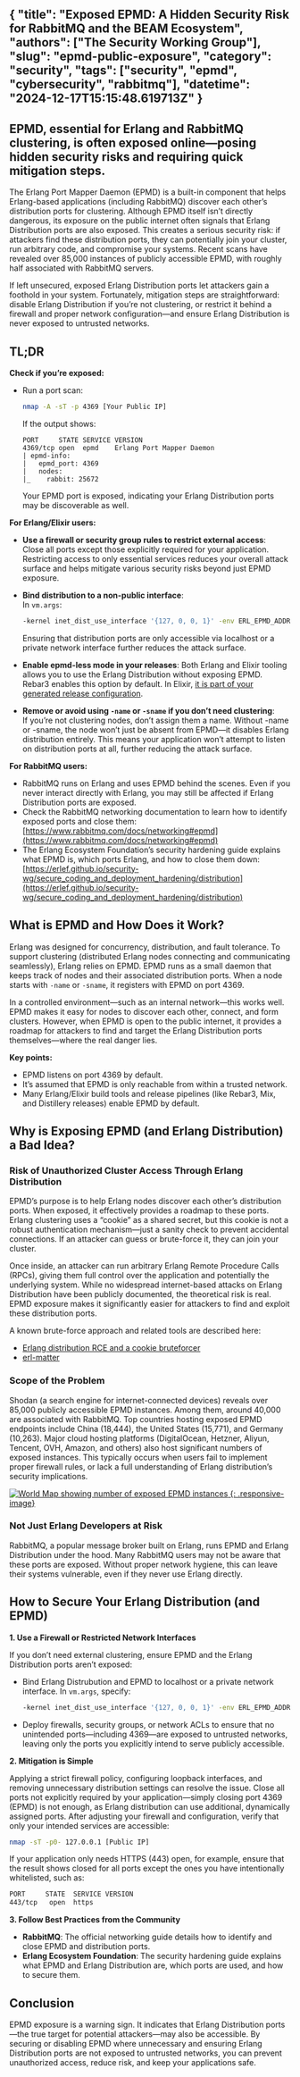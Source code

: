 {
  "title": "Exposed EPMD: A Hidden Security Risk for RabbitMQ and the BEAM Ecosystem",
  "authors": ["The Security Working Group"],
  "slug": "epmd-public-exposure",
  "category": "security",
  "tags": ["security", "epmd", "cybersecurity", "rabbitmq"],
  "datetime": "2024-12-17T15:15:48.619713Z"
}
---
EPMD, essential for Erlang and RabbitMQ clustering, is often exposed online—posing hidden security risks and requiring quick mitigation steps.
---

The Erlang Port Mapper Daemon (EPMD) is a built-in component that helps Erlang-based applications (including RabbitMQ) discover each other’s distribution ports for clustering. Although EPMD itself isn’t directly dangerous, its exposure on the public internet often signals that Erlang Distribution ports are also exposed. This creates a serious security risk: if attackers find these distribution ports, they can potentially join your cluster, run arbitrary code, and compromise your systems. Recent scans have revealed over 85,000 instances of publicly accessible EPMD, with roughly half associated with RabbitMQ servers.

If left unsecured, exposed Erlang Distribution ports let attackers gain a foothold in your system. Fortunately, mitigation steps are straightforward: disable Erlang Distribution if you’re not clustering, or restrict it behind a firewall and proper network configuration—and ensure Erlang Distribution is never exposed to untrusted networks.

## TL;DR

**Check if you’re exposed:**
- Run a port scan:  
  ```bash
  nmap -A -sT -p 4369 [Your Public IP]
  ```  
  If the output shows:  
  ```
  PORT     STATE SERVICE VERSION
  4369/tcp open  epmd    Erlang Port Mapper Daemon
  | epmd-info: 
  |   epmd_port: 4369
  |   nodes: 
  |_    rabbit: 25672
  ```
  Your EPMD port is exposed, indicating your Erlang Distribution ports may be discoverable as well.

**For Erlang/Elixir users:**

- **Use a firewall or security group rules to restrict external access**:  
  Close all ports except those explicitly required for your application. Restricting access to only essential services reduces your overall attack surface and helps mitigate various security risks beyond just EPMD exposure.

- **Bind distribution to a non-public interface**:  
  In `vm.args`:
  ```bash
  -kernel inet_dist_use_interface '{127, 0, 0, 1}' -env ERL_EPMD_ADDRESS="127.0.0.1"
  ```
  Ensuring that distribution ports are only accessible via localhost or a private network interface further reduces the attack surface.

- **Enable epmd-less mode in your releases**: Both Erlang and Elixir tooling allows you to use the Erlang Distribution without exposing EPMD. Rebar3 enables this option by default. In Elixir, [it is part of your generated release configuration](https://hexdocs.pm/mix/Mix.Tasks.Release.html#module-epmd-less-deployment).

- **Remove or avoid using `-name` or `-sname` if you don’t need clustering**:  
  If you’re not clustering nodes, don’t assign them a name. Without -name or -sname, the node won’t just be absent from EPMD—it disables Erlang distribution entirely. This means your application won’t attempt to listen on distribution ports at all, further reducing the attack surface.

**For RabbitMQ users:**
- RabbitMQ runs on Erlang and uses EPMD behind the scenes. Even if you never interact directly with Erlang, you may still be affected if Erlang Distribution ports are exposed.
- Check the RabbitMQ networking documentation to learn how to identify exposed ports and close them:  
  [https://www.rabbitmq.com/docs/networking#epmd](https://www.rabbitmq.com/docs/networking#epmd)  
- The Erlang Ecosystem Foundation’s security hardening guide explains what EPMD is, which ports Erlang, and how to close them down:  
  [https://erlef.github.io/security-wg/secure_coding_and_deployment_hardening/distribution](https://erlef.github.io/security-wg/secure_coding_and_deployment_hardening/distribution)

## What is EPMD and How Does it Work?

Erlang was designed for concurrency, distribution, and fault tolerance. To support clustering (distributed Erlang nodes connecting and communicating seamlessly), Erlang relies on EPMD. EPMD runs as a small daemon that keeps track of nodes and their associated distribution ports. When a node starts with `-name` or `-sname`, it registers with EPMD on port 4369.

In a controlled environment—such as an internal network—this works well. EPMD makes it easy for nodes to discover each other, connect, and form clusters. However, when EPMD is open to the public internet, it provides a roadmap for attackers to find and target the Erlang Distribution ports themselves—where the real danger lies.

**Key points:**
- EPMD listens on port 4369 by default.
- It’s assumed that EPMD is only reachable from within a trusted network.
- Many Erlang/Elixir build tools and release pipelines (like Rebar3, Mix, and Distillery releases) enable EPMD by default.

## Why is Exposing EPMD (and Erlang Distribution) a Bad Idea?

### Risk of Unauthorized Cluster Access Through Erlang Distribution

EPMD’s purpose is to help Erlang nodes discover each other’s distribution ports. When exposed, it effectively provides a roadmap to these ports. Erlang clustering uses a “cookie” as a shared secret, but this cookie is not a robust authentication mechanism—just a sanity check to prevent accidental connections. If an attacker can guess or brute-force it, they can join your cluster.

Once inside, an attacker can run arbitrary Erlang Remote Procedure Calls (RPCs), giving them full control over the application and potentially the underlying system. While no widespread internet-based attacks on Erlang Distribution have been publicly documented, the theoretical risk is real. EPMD exposure makes it significantly easier for attackers to find and exploit these distribution ports.

A known brute-force approach and related tools are described here:

* [Erlang distribution RCE and a cookie bruteforcer](https://insinuator.net/2017/10/erlang-distribution-rce-and-a-cookie-bruteforcer/)
* [erl-matter](https://github.com/gteissier/erl-matter?tab=readme-ov-file)

### Scope of the Problem

Shodan (a search engine for internet-connected devices) reveals over 85,000 publicly accessible EPMD instances. Among them, around 40,000 are associated with RabbitMQ.
Top countries hosting exposed EPMD endpoints include China (18,444), the United States (15,771), and Germany (10,263). Major cloud hosting platforms (DigitalOcean, Hetzner, Aliyun, Tencent, OVH, Amazon, and others) also host significant numbers of exposed instances. This typically occurs when users fail to implement proper firewall rules, or lack a full understanding of Erlang distribution’s security implications.

[![World Map showing number of exposed EPMD instances](/images/posts/epmd-public-exposure/world-map.png) {: .responsive-image}](https://www.shodan.io/search/report?query=product%3A%22Erlang+Port+Mapper+Daemon%22)

### Not Just Erlang Developers at Risk

RabbitMQ, a popular message broker built on Erlang, runs EPMD and Erlang Distribution under the hood. Many RabbitMQ users may not be aware that these ports are exposed. Without proper network hygiene, this can leave their systems vulnerable, even if they never use Erlang directly.

## How to Secure Your Erlang Distribution (and EPMD)

**1. Use a Firewall or Restricted Network Interfaces**

If you don’t need external clustering, ensure EPMD and the Erlang Distribution ports aren’t exposed:

- Bind Erlang Distrubution and EPMD to localhost or a private network interface. In `vm.args`, specify:
  ```bash
  -kernel inet_dist_use_interface '{127, 0, 0, 1}' -env ERL_EPMD_ADDRESS "127.0.0.1"
  ```
- Deploy firewalls, security groups, or network ACLs to ensure that no unintended ports—including 4369—are exposed to untrusted networks, leaving only the ports you explicitly intend to serve publicly accessible.

**2. Mitigation is Simple**

Applying a strict firewall policy, configuring loopback interfaces, and removing unnecessary distribution settings can resolve the issue. Close all ports not explicitly required by your application—simply closing port 4369 (EPMD) is not enough, as Erlang distribution can use additional, dynamically assigned ports. After adjusting your firewall and configuration, verify that only your intended services are accessible:

```bash
nmap -sT -p0- 127.0.0.1 [Public IP]
```

If your application only needs HTTPS (443) open, for example, ensure that the result shows closed for all ports except the ones you have intentionally whitelisted, such as:

```bash
PORT     STATE  SERVICE VERSION
443/tcp   open  https
```

**3. Follow Best Practices from the Community**

- **RabbitMQ**: The official networking guide details how to identify and close EPMD and distribution ports.
- **Erlang Ecosystem Foundation**: The security hardening guide explains what EPMD and Erlang Distribution are, which ports are used, and how to secure them.

## Conclusion

EPMD exposure is a warning sign. It indicates that Erlang Distribution ports—the true target for potential attackers—may also be accessible. By securing or disabling EPMD where unnecessary and ensuring Erlang Distribution ports are not exposed to untrusted networks, you can prevent unauthorized access, reduce risk, and keep your applications safe.
